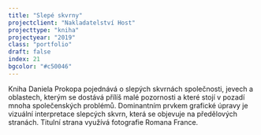 ```yaml
---
title: "Slepé skvrny"
projectclient: "Nakladatelství Host"
projecttype: "kniha"
projectyear: "2019"
class: "portfolio"
draft: false
index: 21
bgcolor: "#c50046"
---
```



Kniha Daniela Prokopa pojednává o slepých skvrnách společnosti, jevech a oblastech, kterým se dostává přílíš malé pozornosti a které stojí v pozadí mnoha společenských problémů. Dominantním prvkem grafické úpravy je vizuální interpretace slepcých skvrn, která se objevuje na předělových stranách. Titulní strana využívá fotografie Romana France.